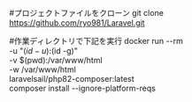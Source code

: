 #プロジェクトファイルをクローン
git clone https://github.com/ryo981/Laravel.git

#作業ディレクトリで下記を実行
docker run --rm \
    -u "$(id -u):$(id -g)" \
    -v $(pwd):/var/www/html \
    -w /var/www/html \
    laravelsail/php82-composer:latest \
    composer install --ignore-platform-reqs